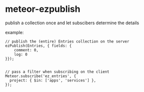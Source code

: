 meteor-ezpublish
================

publish a collection once and let subscibers determine the details

example:

	// publish the (entire) Entries collection on the server
	ezPublish(Entries, { fields: {
	    comment: 0,
    	log: 0
	}});


	// pass a filter when subscribing on the client
	Meteor.subscribe('ez_entries', {
	  project: { $in: ['apps', 'services'] },
	});
